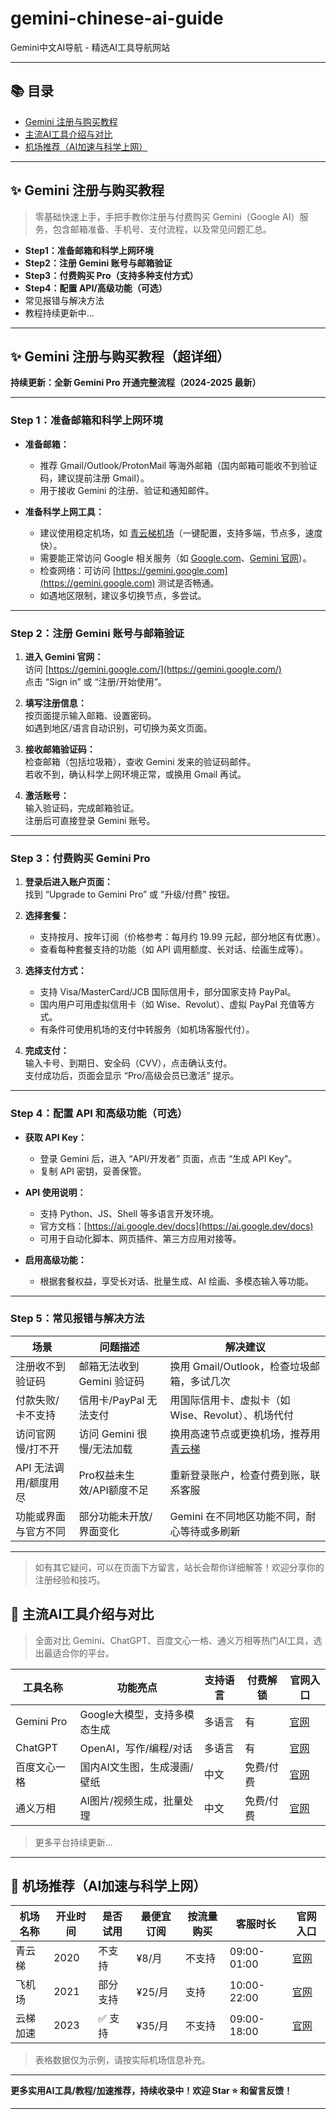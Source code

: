 # gemini-chinese-ai-guide

Gemini中文AI导航 - 精选AI工具导航网站

---

## 📚 目录

- [Gemini 注册与购买教程](#gemini-注册与购买教程)
- [主流AI工具介绍与对比](#主流ai工具介绍与对比)
- [机场推荐（AI加速与科学上网）](#机场推荐ai加速与科学上网)

---

## ✨ Gemini 注册与购买教程

> 零基础快速上手，手把手教你注册与付费购买 Gemini（Google AI）服务，包含邮箱准备、手机号、支付流程，以及常见问题汇总。

- **Step1：准备邮箱和科学上网环境**
- **Step2：注册 Gemini 账号与邮箱验证**
- **Step3：付费购买 Pro（支持多种支付方式）**
- **Step4：配置 API/高级功能（可选）**
- 常见报错与解决方法
- 教程持续更新中...

---
## ✨ Gemini 注册与购买教程（超详细）

**持续更新：全新 Gemini Pro 开通完整流程（2024-2025 最新）**

---

### Step 1：准备邮箱和科学上网环境

- **准备邮箱：**
  - 推荐 Gmail/Outlook/ProtonMail 等海外邮箱（国内邮箱可能收不到验证码，建议提前注册 Gmail）。
  - 用于接收 Gemini 的注册、验证和通知邮件。

- **准备科学上网工具：**
  - 建议使用稳定机场，如 [青云梯机场](https://qyt.cloud)（一键配置，支持多端，节点多，速度快）。
  - 需要能正常访问 Google 相关服务（如 [Google.com](https://google.com)、[Gemini 官网](https://gemini.google.com/)）。
  - 检查网络：可访问 [https://gemini.google.com](https://gemini.google.com) 测试是否畅通。
  - 如遇地区限制，建议多切换节点，多尝试。

---

### Step 2：注册 Gemini 账号与邮箱验证

1. **进入 Gemini 官网：**  
   访问 [https://gemini.google.com/](https://gemini.google.com/)  
   点击 “Sign in” 或 “注册/开始使用”。

2. **填写注册信息：**  
   按页面提示输入邮箱、设置密码。  
   如遇到地区/语言自动识别，可切换为英文页面。

3. **接收邮箱验证码：**  
   检查邮箱（包括垃圾箱），查收 Gemini 发来的验证码邮件。  
   若收不到，确认科学上网环境正常，或换用 Gmail 再试。

4. **激活账号：**  
   输入验证码，完成邮箱验证。  
   注册后可直接登录 Gemini 账号。

---

### Step 3：付费购买 Gemini Pro

1. **登录后进入账户页面：**  
   找到 “Upgrade to Gemini Pro” 或 “升级/付费” 按钮。

2. **选择套餐：**  
   - 支持按月、按年订阅（价格参考：每月约 19.99 元起，部分地区有优惠）。
   - 查看每种套餐支持的功能（如 API 调用额度、长对话、绘画生成等）。

3. **选择支付方式：**  
   - 支持 Visa/MasterCard/JCB 国际信用卡，部分国家支持 PayPal。
   - 国内用户可用虚拟信用卡（如 Wise、Revolut）、虚拟 PayPal 充值等方式。
   - 有条件可使用机场的支付中转服务（如机场客服代付）。

4. **完成支付：**  
   输入卡号、到期日、安全码（CVV），点击确认支付。  
   支付成功后，页面会显示 “Pro/高级会员已激活” 提示。

---

### Step 4：配置 API 和高级功能（可选）

- **获取 API Key：**
  - 登录 Gemini 后，进入 “API/开发者” 页面，点击 “生成 API Key”。
  - 复制 API 密钥，妥善保管。

- **API 使用说明：**
  - 支持 Python、JS、Shell 等多语言开发环境。
  - 官方文档：[https://ai.google.dev/docs](https://ai.google.dev/docs)
  - 可用于自动化脚本、网页插件、第三方应用对接等。

- **启用高级功能：**
  - 根据套餐权益，享受长对话、批量生成、AI 绘画、多模态输入等功能。

---

### Step 5：常见报错与解决方法

| 场景                     | 问题描述                   | 解决建议                                     |
|--------------------------|----------------------------|----------------------------------------------|
| 注册收不到验证码          | 邮箱无法收到 Gemini 验证码 | 换用 Gmail/Outlook，检查垃圾邮箱，多试几次   |
| 付款失败/卡不支持         | 信用卡/PayPal 无法支付      | 用国际信用卡、虚拟卡（如 Wise、Revolut）、机场代付 |
| 访问官网慢/打不开         | 访问 Gemini 很慢/无法加载   | 换用高速节点或更换机场，推荐用 [青云梯](https://qyt.cloud) |
| API 无法调用/额度用尽     | Pro权益未生效/API额度不足    | 重新登录账户，检查付费到账，联系客服         |
| 功能或界面与官方不同      | 部分功能未开放/界面变化      | Gemini 在不同地区功能不同，耐心等待或多刷新  |

---

> 如有其它疑问，可以在页面下方留言，站长会帮你详细解答！欢迎分享你的注册经验和技巧。


## 🤖 主流AI工具介绍与对比

> 全面对比 Gemini、ChatGPT、百度文心一格、通义万相等热门AI工具，选出最适合你的平台。

| 工具名称           | 功能亮点                      | 支持语言 | 付费解锁 | 官网入口              |
|------------------|-----------------------------|--------|--------|----------------------|
| Gemini Pro       | Google大模型，支持多模态生成     | 多语言   | 有      | [官网](https://gemini.google.com/)    |
| ChatGPT          | OpenAI，写作/编程/对话         | 多语言   | 有      | [官网](https://chat.openai.com/)      |
| 百度文心一格      | 国内AI文生图，生成漫画/壁纸        | 中文     | 免费/付费| [官网](https://yige.baidu.com/)       |
| 通义万相          | AI图片/视频生成，批量处理          | 中文     | 免费/付费| [官网](https://wanxiang.aliyun.com/)  |

> 更多平台持续更新...

---

## 🚦 机场推荐（AI加速与科学上网）

| 机场名称   | 开业时间 | 是否试用 | 最便宜订阅 | 按流量购买 | 客服时长         | 官网入口            |
|------------|---------|--------|-----------|------------|------------------|--------------------|
| 青云梯     | 2020    | 不支持   | ¥8/月      | 不支持         | 09:00-01:00      | [官网](https://ivt01.qytaff.cc/register?aff=X0bVMVya) |
| 飞机场     | 2021    | 部分支持 | ¥25/月      | 支持         | 10:00-22:00      | [官网](https://example.com) |
| 云梯加速   | 2023    | ✅ 支持   | ¥35/月      | 不支持       | 09:00-18:00      | [官网](https://example.com) |

> 表格数据仅为示例，请按实际机场信息补充。

---

**更多实用AI工具/教程/加速推荐，持续收录中！欢迎 Star ⭐ 和留言反馈！**

---

